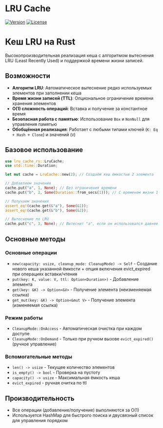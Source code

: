 # LRU Cache
[![Version](https://img.shields.io/crates/v/lru-cache-rs)](https://crates.io/crates/lru-cache-rs)
[![License](https://img.shields.io/crates/l/lru-cache-rs)](License)


# Кеш LRU на Rust

Высокопроизводительная реализация кеша с алгоритмом вытеснения LRU (Least Recently Used) и поддержкой времени жизни записей.

## Возможности

- **Алгоритм LRU**: Автоматическое вытеснение редко используемых элементов при заполнении кеша
- **Время жизни записей (TTL)**: Опциональное ограничение времени хранения элементов
- **O(1) сложность операций**: Вставка и получение за константное время
- **Безопасная работа с памятью**: Использование `Box` и `NonNull` для управления памятью
- **Обобщённая реализация**: Работает с любыми типами ключей (`K: Eq + Hash + Clone`) и значений (`V`)

## Базовое использование

```rust
use lru_cache_rs::LruCache;
use std::time::Duration;

let mut cache = LruCache::new(2); // Создаём кеш ёмкостью 2 элемента

// Добавляем значения
cache.put("a", 1, None); // Без ограничения времени
cache.put("b", 2, Some(Duration::from_secs(1))); // С временем жизни 1 секунда

// Получаем значения
assert_eq!(cache.get(&"a"), Some(&1));
assert_eq!(cache.get(&"b"), Some(&2));

// Вытеснение по LRU
cache.put("c", 3, None); // Вытеснит "a", если он использовался давнее всех
```

## Основные методы

### Основные операции
- `new(capacity: usize, cleanup_mode: CleanupMode) -> Self` - Создание нового кеша указанной ёмкости + опция включения evict_expired при операциях
вставки/чтения
- `put(key: K, value: V, ttl: Option<Duration>)` - Добавление элемента
- `get(key: &K) -> Option<&V>` - Получение элемента (неизменяемая ссылка)
- `get_mut(key: &K) -> Option<&mut V>` - Получение элемента (изменяемая ссылка)

### Режим работы
- `CleanupMode::OnAccess` - Автоматическая очистка при каждом доступе
- `CleanupMode::OnDemand` - Только при ручном вызове `evict_expired()` (ручное управление)

### Вспомогательные методы

- `len() -> usize` - Текущее количество элементов
- `is_empty() -> bool` - Проверка на пустоту
- `capacity() -> usize` - Максимальная ёмкость кеша
- `evict_expired` - ручная очитка по ttl

## Производительность

- Все операции (добавление/получение) выполняются за O(1)
- Используется HashMap для быстрого поиска и двусвязный список для управления порядком
